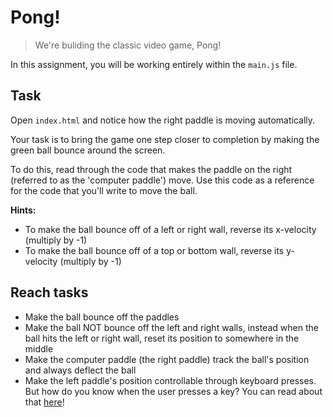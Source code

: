 # Pong!

> We're buliding the classic video game, Pong!

In this assignment, you will be working entirely within the `main.js` file. 

## Task

Open `index.html` and notice how the right paddle is moving automatically.

Your task is to bring the game one step closer to completion by making the green
ball bounce around the screen.

To do this, read through the code that makes the paddle on the right (referred to as the 'computer paddle')
move. Use this code as a reference for the code that you'll write to move the ball.

**Hints:**

* To make the ball bounce off of a left or right wall, reverse its x-velocity (multiply by -1)
* To make the ball bounce off of a top or bottom wall, reverse its y-velocity (multiply by -1)

## Reach tasks

* Make the ball bounce off the paddles
* Make the ball NOT bounce off the left and right walls, instead when the ball hits the left or right wall,
reset its position to somewhere in the middle
* Make the computer paddle (the right paddle) track the ball's position and always deflect the ball
* Make the left paddle's position controllable through keyboard presses. But how do you know when the user presses a key? You can read about that [here](https://developer.mozilla.org/en-US/docs/Web/API/KeyboardEvent/key)!
